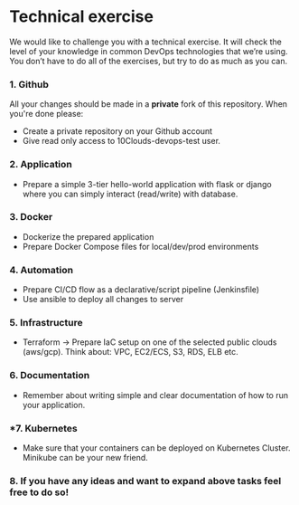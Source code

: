 # Technical exercise	

We would like to challenge you with a technical exercise. It will check the level of your knowledge in common DevOps technologies that we’re using. You don’t have to do all of the exercises, but try to do as much as you can.

### 1. Github
All your changes should be made in a **private** fork of this repository. When you're done please:
* Create a private repository on your Github account
* Give read only access to 10Clouds-devops-test user.

### 2. Application
* Prepare a simple 3-tier hello-world application with flask or django where you can simply interact (read/write) with database.

### 3. Docker
* Dockerize the prepared application
* Prepare Docker Compose files for local/dev/prod environments

### 4. Automation
* Prepare CI/CD flow as a declarative/script pipeline (Jenkinsfile) 
* Use ansible to deploy all changes to server

### 5. Infrastructure
* Terraform → Prepare IaC setup on one of the selected public clouds (aws/gcp). Think about: VPC, EC2/ECS, S3, RDS, ELB etc.

### 6. Documentation
* Remember about writing simple and clear documentation of how to run your application.

### *7. Kubernetes
* Make sure that your containers can be deployed on Kubernetes Cluster. Minikube can be your new friend.

### 8. If you have any ideas and want to expand above tasks feel free to do so! 
